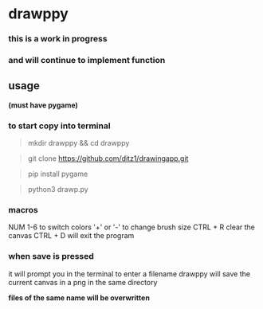 # drawppy #
### this is a work in progress ### 
### and will continue to implement function ###

## usage ##

**(must have pygame)**

### to start copy into terminal ###
> mkdir drawppy && cd drawppy

> git clone https://github.com/ditz1/drawingapp.git

> pip install pygame

> python3 drawp.py 

### macros ###
NUM 1-6 to switch colors
'+' or '-' to change brush size
CTRL + R clear the canvas
CTRL + D will exit the program

### when save is pressed ###
it will prompt you in the terminal to enter a filename
drawppy will save the current canvas in a png in the same directory

**files of the same name will be overwritten**

